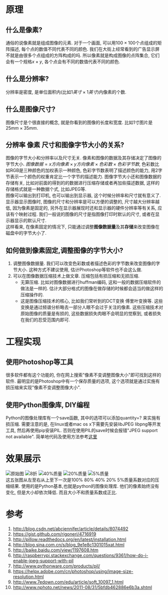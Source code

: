 # 原理

## 什么是像素?
通俗的说像素就是组成图像的元素. 对于一个画面, 可以用$100\times 100$个点组成的矩阵描述, 每个点的数值不同代表不同的颜色. 我们在大街上经常看到的广告显示屏不就是由很多个点组成的方阵构成的吗. 所以像素就是构成图像的点阵集合, 它们会有一个规格$x\times y$, 各个点会有不同的数值代表不同的颜色.

## 什么是分辨率?
分辨率是密度, 是单位面积内(比如$1英寸\times 1英寸$)内像素的个数. 

## 什么是图像尺寸?
图像尺寸是个很直接的概念, 就是你看到的图像的长度和宽度. 比如1寸图片是$25mm\times 35mm$.

## 分辨率 像素 尺寸和图像字节大小的关系?
图像的字节大小和分辨率以及尺寸无关. 像素和图像的数据及其存储决定了图像的字节大小. $图像数据=x方向像素\times y方向像素\times 色彩数\times 色彩字节数$, 色彩数比如RGB是三种颜色的加权表示一种颜色, 色彩字节数表明了描述颜色的能力, 用2字节表示一个颜色的权重肯定比一个字节的描述能力. 图像字节大小还和图像数据的存储有关, 比如对前面的得到的的数据进行压缩存储或者再加些描述数据, 这样的存储格式就是一种数据个式, 比如JPEG等.   
图像可以输出到打印机, 也可以输出到显示器, 这个时候分辨率和尺寸就有意义了. 显示器显示图像时, 图像的尺寸和分辨率是可以方便的调整的, 尺寸越大分辨率越低, 因为像素是固定的, 另外在显示器展现时还和显示器的硬件分辨率等有关系, 应该有个映射过程. 我们一般说的图像的尺寸是指图像打印时默认的尺寸, 或者在显示器显示的默认尺寸.  
这样看来, 在像素固定的情况下, 只能通过调整**图像数据量**及其**存储**来改变图像在磁盘中的字节大小了.

## 如何做到像素固定,调整图像的字节大小?
1. 调整图像数据量. 我们可以改变色彩数或者描述色彩的字节数来改变图像的字节大小. 这种方式不建议使用, 估计Photoshop等软件也不会这么做.
2. 可以在图像数据压缩技术上做文章. 压缩包括有损压缩和无损压缩.
    + 无算压缩. 比如对图像数据进行huffman编码, 这和一般的数据压缩软件的做法是一样的. 估计大部分格式的图像在做存储的时候都会适当的做这样的压缩操作的.
    + 这是图像压缩技术的核心, 比如我们常听到的DCT变换 傅里叶变换等. 这些变换是通过频谱分析略去一部分人眼不会过于关注的像素. 这些压缩技术对原始图像的质量是有损的, 这些数据损失肉眼不会明显的觉察到, 或者损失在我们的忍受范围内即可.

# 工程实现

## 使用Photoshop等工具
很多软件都有这个功能的, 你在网上搜索"像素不变调整图像大小"即可找到这样的软件. 最明显的是Photoshop中有一个保存质量的选项, 这个选项就是通过实施有损压缩来实现"像素不变调整图像大小".

## 使用Python图像库, DIY编程
Python的图像处理库有一个save函数, 其中的选项可以添加quantity=? 来实施有损压缩.
需要注意的是, 在linux或者mac os x下需要先安装libJPEG libpng等开发工具, 然后再使用pip安装PIL. 否则在使用PIL的save时候会报错"JPEG support not available".
简单地代码及使用方法参考[这里](https://github.com/ambjlon/image_process_fixedpix)

# 效果展示
![原始图](/static/blog_pic/python_pixel_100.jpg "原始图")
![8折](/static/blog_pic/python_pixel_80.jpg "80%质量")
![](/static/blog_pic/python_pixel_40.jpg "40%质量")
![](/static/blog_pic/python_pixel_20.jpg "20%质量")
![](/static/blog_pic/python_pixel_5.jpg "5%质量")  
这五张图从左至右从上至下一次是100% 80% 40% 20% 5%质量系数对应的压缩结果. 使用的是Python基本,也就是python的图像处理库. 他们的像素始终没有变化, 但是大小却依次降低. 而且大小不和质量系数成正比.

# 参考
1. http://blog.csdn.net/abcjennifer/article/details/8074492
2. https://gist.github.com/rigoneri/4716919
3. http://pillow.readthedocs.org/en/latest/installation.html
4. http://blog.sina.com.cn/s/blog_9e1e8c1301015xat.html
5. http://baike.baidu.com/view/1197608.htm
6. http://raspberrypi.stackexchange.com/questions/9361/how-do-i-enable-jpeg-support-with-pil
7. http://www.pythonware.com/products/pil/
8. https://helpx.adobe.com/cn/photoshop/using/image-size-resolution.html
9. http://www.7edown.com/edu/article/soft_10097_1.html
10. http://www.nphoto.net/news/2011-08/31/5bfdb462886e6b3a.shtml
